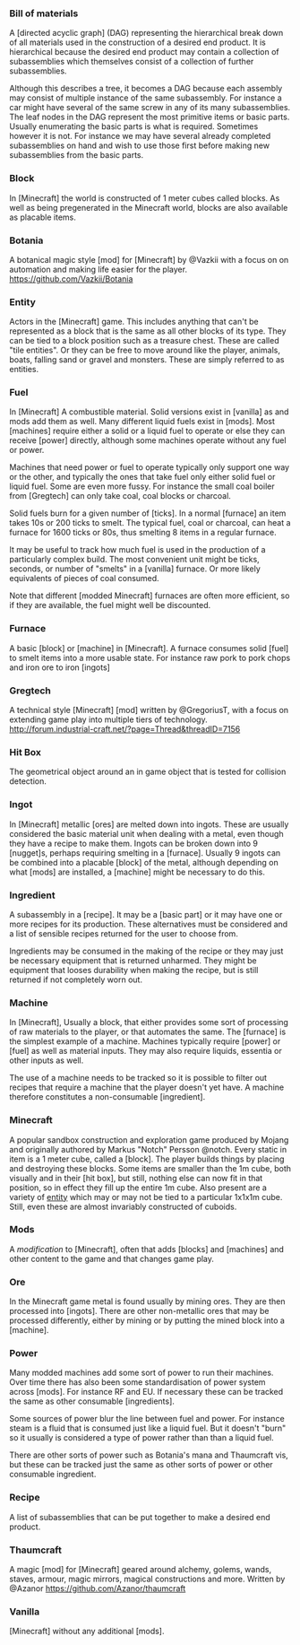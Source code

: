 ### Bill of materials
 A [directed acyclic graph] (DAG) representing the hierarchical break down
 of all materials used in the construction of a desired end product. It is
 hierarchical because the desired end product may contain a collection of
 subassemblies which themselves consist of a collection of further
 subassemblies.
 
 Although this describes a tree, it becomes a DAG because each assembly may
 consist of multiple instance of the same subassembly. For instance a car
 might have several of the same screw in any of its many subassemblies.
 The leaf nodes in the DAG represent the most primitive items or basic
 parts. Usually enumerating the basic parts is what is required. Sometimes
 however it is not. For instance we may have several already completed
 subassemblies on hand and wish to use those first before making new
 subassemblies from the basic parts.

### Block
 In [Minecraft] the world is constructed of 1 meter cubes called blocks.
 As well as being pregenerated in the Minecraft world, blocks are also 
 available as placable items.
 
### Botania
 A botanical magic style [mod] for [Minecraft] by @Vazkii with a focus on
 on automation and making life easier for the player.
 https://github.com/Vazkii/Botania

### Entity
 Actors in the [Minecraft] game. This includes anything that can't be
 represented as a block that is the same as all other blocks of its type. They
 can be tied to a block position such as a treasure chest. These are called
 "tile entities". Or they can be free to move around like the player, animals,
 boats, falling sand or gravel and monsters. These are simply referred to as
 entities.

### Fuel
 In [Minecraft] A combustible material. Solid versions exist in [vanilla]
 as and mods add them as well. Many different liquid fuels exist in [mods].
 Most [machines] require either a solid or a liquid fuel to operate or else
 they  can receive [power] directly, although some machines operate without
 any fuel or power.
 
 Machines that need power or fuel to operate typically only support one way 
 or the other, and typically the ones that take fuel only either solid fuel
 or liquid fuel. Some are even more fussy. For instance the small coal
 boiler from [Gregtech] can only take coal, coal blocks or charcoal.
 
 Solid fuels burn for a given number of [ticks]. In a normal [furnace] an
 item takes 10s or 200 ticks to smelt. The typical fuel, coal or charcoal,
 can heat a furnace for 1600 ticks or 80s, thus smelting 8 items in a regular
 furnace.
 
 It may be useful to track how much fuel is used in the production of a
 particularly complex build. The most convenient unit might be ticks, seconds,
 or number of "smelts" in a [vanilla] furnace. Or more likely equivalents of
 pieces of coal consumed.
 
 Note that different [modded Minecraft] furnaces are often more efficient,
 so if they are available, the fuel might well be discounted.
 
### Furnace
 A basic [block] or [machine] in [Minecraft]. A furnace consumes solid
 [fuel]  to smelt items into a more usable state. For instance raw pork to
 pork chops and iron ore to iron [ingots]

### Gregtech
 A technical style [Minecraft] [mod] written by @GregoriusT, with a focus on
 extending game play into multiple tiers of technology.
 http://forum.industrial-craft.net/?page=Thread&threadID=7156

### Hit Box
 The geometrical object around an in game object that is tested for 
 collision detection.

### Ingot
 In [Minecraft] metallic [ores] are melted down into ingots. These are 
 usually considered the basic material unit when dealing with a metal, even
 though they have a recipe to make them. Ingots can be broken down into 9
 [nugget]s, perhaps requiring smelting in a [furnace]. Usually 9 ingots can be
 combined into a placable [block] of the metal, although depending on what
 [mods] are installed, a [machine] might be necessary to do this.

### Ingredient
 A subassembly in a [recipe]. It may be a [basic part] or it may have one or
 more recipes for its production. These alternatives must be considered and
 a list of sensible recipes returned for the user to choose from.
 
 Ingredients may be consumed in the making of the recipe or they may just be
 necessary equipment that is returned unharmed. They might be equipment that
 looses durability when making the recipe, but is still returned if not
 completely worn out.

### Machine
 In [Minecraft], Usually a block, that either provides some sort of
 processing of raw materials to the player, or that automates the same. The
 [furnace] is the simplest example of a machine. Machines typically require
 [power] or [fuel] as  well as material inputs. They may also require liquids,
 essentia or other inputs as well.
 
 The use of a machine needs to be tracked so it is possible to filter out
 recipes that require a machine that the player doesn't yet have. A machine
 therefore constitutes a non-consumable [ingredient].

### Minecraft
 A popular sandbox construction and exploration game produced by Mojang and
 originally authored by Markus "Notch" Persson @notch. Every static in item
 is a 1 meter cube, called a [block]. The player builds things by placing and
 destroying these blocks. Some items are smaller than the 1m cube, both
 visually and in their [hit box], but still, nothing else can now fit in that
 position, so in effect they fill up the entire 1m cube. Also present are a
 variety of [entity](entities) which may or may not be tied to a particular
 1x1x1m cube. Still, even these are almost invariably constructed of cuboids.

### Mods
 A *modification* to [Minecraft], often that adds [blocks] and [machines]
 and other content to the game and that changes game play.

### Ore
 In the Minecraft game metal is found usually by mining ores. They are then
 processed into [ingots]. There are other non-metallic ores that may be
 processed differently, either by mining or by putting the mined block into a
 [machine].
 
### Power
 Many modded machines add some sort of power to run their machines. Over
 time there has also been some standardisation of power system across [mods].
 For instance RF and EU. If necessary these can be tracked the same as other
 consumable [ingredients].

 Some sources of power blur the line between fuel and power. For instance
 steam is a fluid that is consumed just like a liquid fuel. But it doesn't
 "burn" so it usually is considered a type of power rather than than a liquid
 fuel.
 
 There are other sorts of power such as Botania's mana and Thaumcraft vis,
 but these can be tracked just the same as other sorts of power or other
 consumable ingredient.
 
### Recipe
 A list of subassemblies that can be put together to make a desired end
 product.
 
### Thaumcraft
 A magic [mod] for [Minecraft] geared around alchemy, golems, wands, staves,
 armour, magic mirrors, magical constructions and more. Written by @Azanor
 https://github.com/Azanor/thaumcraft
 
### Vanilla
 [Minecraft] without any additional [mods].